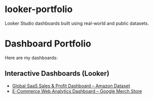 # looker-portfolio
Looker Studio dashboards built using real-world and public datasets.
# Dashboard Portfolio

Here are my dashboards:

## Interactive Dashboards (Looker)

- [Global SaaS Sales & Profit Dashboard – Amazon Dataset
](https://lookerstudio.google.com/reporting/64b865e5-fe19-43b2-a7c5-9b77bf4d2507)
- [E-Commerce Web Analytics Dashboard – Google Merch Store
](https://lookerstudio.google.com/reporting/6f2d9146-ed11-4887-b121-8368286767cd)

